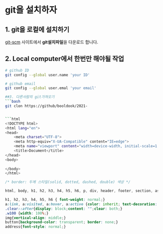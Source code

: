 # git을 설치하자
## 1. git을 로컬에 설치하기
[git-scm](https://git-scm.com) 사이트에서 **git설치파일**을 다운로드 합니다.
## 2. Local computer에서 **한번만** 해야될 작업
```bash
# github ID
git config --global user.name 'your ID'

# github email
git config --global user.emal 'your email'

##3. 다른사람의 git가져오기
```bash
git clon https://github/booldook/2021-


```html
<!DOCTYPE html>
<html lang="en">
<head>
    <meta charset="UTF-8">
    <meta http-equiv="X-UA-Compatible" content="IE=edge">
    <meta name="viewport" content="width=device-width, initial-scale=1.0">
    <title>Document</title>
</head>
<body>
    
</body>
</html>
```
```css
/* border: 두께 스타일(solid, dotted, dashed, double) 색상 */

html, body, h1, h2, h3, h4, h5, h6, p, div, header, footer, section, aside, article, ul, ol, li, dl, dd, dt {margin: 0; padding: 0; box-sizing: border-box; line-height: 1;} 

h1, h2, h3, h4, h5, h6 { font-weight: normal;}
a:link, a:visited, a:hover, a:active {color: inherit; text-decoration: none;}
.clear::after{display: block;content: "";clear: both;}
.w100 {width: 100%;}
img{vertical-align: middle;}
button{background-color: transparent; border: none;}
address{font-style: normal;}
```
